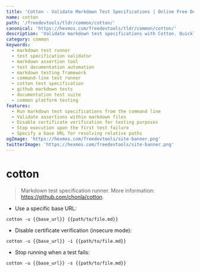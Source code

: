 ```yaml
---
title: 'Cotton - Validate Markdown Test Specifications | Online Free DevTools by Hexmos'
name: cotton
path: '/freedevtools/tldr/common/cotton/'
canonical: 'https://hexmos.com/freedevtools/tldr/common/cotton/'
description: 'Validate markdown test specifications with Cotton. Quickly run tests, check assertions, and automate documentation testing. Free online tool, no registration required.'
category: common
keywords:
  - markdown test runner
  - test specification validator
  - markdown assertion tool
  - test documentation automation
  - markdown testing framework
  - command-line test runner
  - cotton test specification
  - github markdown tests
  - documentation test suite
  - common platform testing
features:
  - Run markdown test specifications from the command line
  - Validate assertions within markdown files
  - Disable certificate verification for testing purposes
  - Stop execution upon the first test failure
  - Specify a base URL for resolving relative paths
ogImage: 'https://hexmos.com/freedevtools/site-banner.png'
twitterImage: 'https://hexmos.com/freedevtools/site-banner.png'
---
```


# cotton

> Markdown test specification runner.
> More information: <https://github.com/chonla/cotton>.

- Use a specific base URL:

`cotton -u {{base_url}} {{path/to/file.md}}`

- Disable certificate verification (insecure mode):

`cotton -u {{base_url}} -i {{path/to/file.md}}`

- Stop running when a test fails:

`cotton -u {{base_url}} -s {{path/to/file.md}}`
